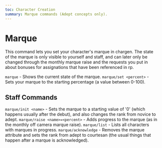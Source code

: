 ```yaml
---
toc: Character Creation
summary: Marque commands (Adept concepts only).
---
```

# Marque
This command lets you set your character's marque in chargen. The state of the marque is only visible to yourself and staff, and can later only be changed through the monthly marque raise and the requests you put in about bonuses for assignations that have been referenced in rp.

`marque` - Shows the current state of the marque.
`marque/set <percent>` - Sets your marque to the starting percentage (a value between 0-100).

## Staff Commands

`marque/init <name>` - Sets the marque to a starting value of '0' (which happens usually after the debut), and also changes the rank from novice to adept.
`marque/raise <name>=<percent>` - Adds progress to the marque (as in the monthly off camera marque raise).
`marque/list` - Lists all characters with marques in progress.
`marque/acknowledge` - Removes the marque attribute and sets the rank from adept to courtesan (the usual things that happen after a marque is acknowledged).
